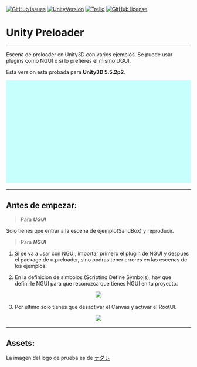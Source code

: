 [![GitHub issues](https://img.shields.io/github/issues/MoonAntonio/u.preloader.svg)](https://github.com/MoonAntonio/u.preloader/issues)
[![UnityVersion](https://img.shields.io/badge/Unity-5.5.2p4-orange.svg)](https://unity3d.com/es)
[![Trello](https://img.shields.io/badge/Trello-OFF-red.svg)](https://github.com/MOON-TYPE/MIcaros)
[![GitHub license](https://img.shields.io/badge/license-Apache%202-blue.svg)](https://raw.githubusercontent.com/MoonAntonio/u.preloader/master/LICENSE)

# Unity Preloader
---
Escena de preloader en Unity3D con varios ejemplos. Se puede usar plugins como NGUI o si lo prefieres el mismo UGUI.

Esta version esta probada para **Unity3D 5.5.2p2**.

<p align="center"><img src="https://github.com/MoonAntonio/u.preloader/blob/master/Res/003.gif?raw=true"></p>

---

## Antes de empezar:

> Para ***UGUI***

Solo tienes que entrar a la escena de ejemplo(SandBox) y reproducir.

> Para ***NGUI***

1. Si se va a usar con NGUI, importar primero el plugin de NGUI y despues el package de u.preloader, sino podras tener errores en las escenas de los ejemplos.

2. En la definicion de simbolos (Scripting Define Symbols), hay que definirle NGUI para que reconozca que tienes NGUI en tu proyecto.

<p align="center"><img src="https://github.com/lPinchol/u.preloader/blob/master/Res/001.png"></p>

3. Por ultimo solo tienes que desactivar el Canvas y activar el RootUI.

<p align="center"><img src="https://github.com/lPinchol/u.preloader/blob/master/Res/002.png"></p>

---

## Assets:

La imagen del logo de prueba es de [ナダレ][1]

[1]: http://www.pixiv.net/member.php?id=2243289
